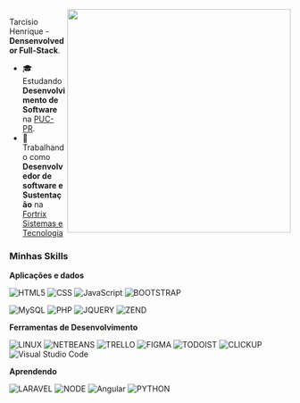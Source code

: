 <img src="https://raw.githubusercontent.com/MicaelliMedeiros/micaellimedeiros/master/image/computer-illustration.png" min-width="400px" max-width="400px" width="400px" align="right">



  Tarcísio Henrique - <strong>Densenvolvedor Full-Stack</strong>.<br>

- 🎓 Estudando **Desenvolvimento de Software** na <a href="https://www.pucpr.br/">PUC-PR</a>.
- 💼 Trabalhando como **Desenvolvedor de software e Sustentação** na <a href="https://www.linkedin.com/company/fortrix-sistemas/posts/?feedView=all">Fortrix Sistemas e Tecnologia</a>

<h3>Minhas Skills</h3>

**Aplicações e dados** 

  ![HTML5](https://img.shields.io/badge/HTML5-E34F26?style=for-the-badge&logo=html5&logoColor=white)
  ![CSS](https://img.shields.io/badge/CSS3-1572B6?style=for-the-badge&logo=css3&logoColor=white)
  ![JavaScript](https://img.shields.io/badge/JavaScript-323330?style=for-the-badge&logo=javascript&logoColor=F7DF1E)
  ![BOOTSTRAP](https://img.shields.io/badge/Bootstrap-563D7C?style=for-the-badge&logo=bootstrap&logoColor=white)
  
  ![MySQL](https://img.shields.io/badge/MySQL-005C84?style=for-the-badge&logo=mysql&logoColor=white)
  ![PHP](https://img.shields.io/badge/PHP-777BB4?style=for-the-badge&logo=php&logoColor=white)
  ![JQUERY](https://img.shields.io/badge/jQuery-0769AD?style=for-the-badge&logo=jquery&logoColor=white)
  ![ZEND](https://img.shields.io/badge/Zend%20Framework-68B604.svg?style=for-the-badge&logo=Zend-Framework&logoColor=white)
  
  

**Ferramentas de Desenvolvimento**


![LINUX](https://img.shields.io/badge/Linux-FCC624.svg?style=for-the-badge&logo=Linux&logoColor=black)
![NETBEANS](https://img.shields.io/badge/Apache%20NetBeans%20IDE-1B6AC6.svg?style=for-the-badge&logo=Apache-NetBeans-IDE&logoColor=white)
![TRELLO](https://img.shields.io/badge/Trello-0052CC.svg?style=for-the-badge&logo=Trello&logoColor=white)
![FIGMA](https://img.shields.io/badge/Figma-F24E1E.svg?style=for-the-badge&logo=Figma&logoColor=white)
![TODOIST](https://img.shields.io/badge/Todoist-E44332.svg?style=for-the-badge&logo=Todoist&logoColor=white)
![CLICKUP](<img src="https://img.shields.io/badge/clickup-%237B68EE.svg?&style=for-the-badge&logo=clickup&logoColor=white" />)
![Visual Studio Code](https://img.shields.io/badge/Visual%20Studio%20Code-0078d7.svg?style=for-the-badge&logo=visual-studio-code&logoColor=white)

**Aprendendo**

 ![LARAVEL](https://img.shields.io/badge/Laravel-FF2D20?style=for-the-badge&logo=laravel&logoColor=white)
 ![NODE](https://img.shields.io/badge/Node%20js-339933?style=for-the-badge&logo=nodedotjs&logoColor=white)
![Angular](https://img.shields.io/badge/angular-%23DD0031.svg?style=for-the-badge&logo=angular&logoColor=white)
 ![PYTHON](https://img.shields.io/badge/Python-3776AB?style=for-the-badge&logo=python&logoColor=white)
 
 

